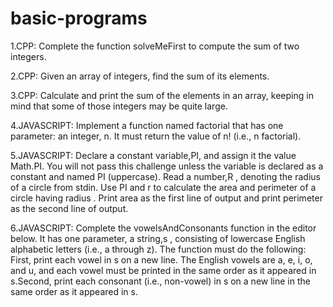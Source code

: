 # basic-programs
1.CPP: Complete the function solveMeFirst to compute the sum of two integers.

2.CPP: Given an array of integers, find the sum of its elements.

3.CPP: Calculate and print the sum of the elements in an array, keeping in mind that some of those integers may be quite large.

4.JAVASCRIPT: Implement a function named factorial that has one parameter: an integer, n. It must return the value of n! (i.e., n factorial).

5.JAVASCRIPT: Declare a constant variable,PI, and assign it the value Math.PI. You will not pass this challenge unless the variable is declared as a constant and named PI (uppercase).
Read a number,R , denoting the radius of a circle from stdin.
Use PI and r to calculate the area and perimeter of a circle having radius .
Print area as the first line of output and print perimeter as the second line of output.

6.JAVASCRIPT: Complete the vowelsAndConsonants function in the editor below. It has one parameter, a string,s , consisting of lowercase English alphabetic letters (i.e., a through z). The function must do the following:
First, print each vowel in s on a new line. The English vowels are a, e, i, o, and u, and each vowel must be printed in the same order as it appeared in s.Second, print each consonant (i.e., non-vowel) in s on a new line in the same order as it appeared in s.
